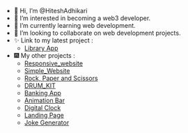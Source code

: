 - 👋 Hi, I’m @HiteshAdhikari
- 👀 I’m interested in becoming a web3 developer.
- 🌱 I’m currently learning web development.
- 💞️ I’m looking to collaborate on web development projects.
- ✨ Link to my latest project :
  - [Library App](https://hiteshadhikari.github.io/Library_App/)
- 🎆 My other projects :
  - [Responsive_website](https://hiteshadhikari.github.io/Responsive_Site/)
  - [Simple_Website](https://hiteshadhikari.github.io/Simple_Website/)
  - [Rock, Paper and Scissors](https://hiteshadhikari.github.io/Rock-Paper-and-Scissor-Game/)
  - [DRUM_KIT](https://hiteshadhikari.github.io/DRUM_KIT/)
  - [Banking App](https://hiteshadhikari.github.io/Banking-App/)
  - [Animation Bar](https://hiteshadhikari.github.io/Animated-Bar/)
  - [Digital Clock](https://hiteshadhikari.github.io/Digital_Clock/)
  - [Landing Page](https://hiteshadhikari.github.io/Landing_Page/)
  - [Joke Generator](https://hiteshadhikari.github.io/Joke-Generator-/)
  
  
  
  
  

 


<!---
HiteshAdhikari/HiteshAdhikari is a ✨ special ✨ repository because its `README.md` (this file) appears on your GitHub profile.
You can click the Preview link to take a look at your changes.
--->
